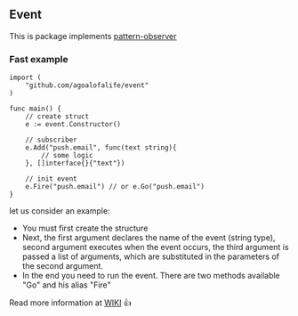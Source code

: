 
## Event

This is package implements [pattern-observer](https://en.wikipedia.org/wiki/Observer_pattern)

### Fast example

```
import (
	"github.com/agoalofalife/event"
)

func main() {
	// create struct
	e := event.Constructor()

	// subscriber 
	e.Add("push.email", func(text string){
    	// some logic 
    }, []interface{}{"text"})
    
    // init event
    e.Fire("push.email") // or e.Go("push.email")
}
```

let us consider an example:

 * You must first create the structure
 * Next, the first argument declares the name of the event (string type), second argument  executes when the event occurs, the third argument is passed a list of arguments, which are substituted in the parameters of the second argument.
 * In the end you need to run the event. There are two methods available "Go" and his alias "Fire"


Read more information at  [WIKI](https://github.com/agoalofalife/event/wiki) :+1:
